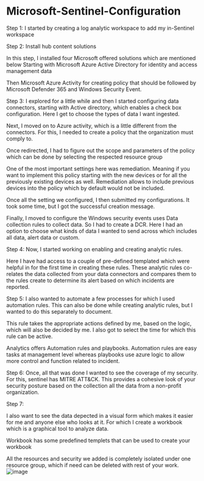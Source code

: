 # Microsoft-Sentinel-Configuration


Step 1: I started by creating a log analytic workspace to add my in-Sentinel workspace 

Step 2: Install hub content solutions 
 
In this step, I installed four Microsoft offered solutions which are mentioned below
Starting with Microsoft Azure Active Directory for identity and access management data 

Then Microsoft Azure Activity for creating policy that should be followed by Microsoft Defender 365 and Windows Security Event. 

Step 3: I explored for a little while and then I started configuring data connectors, starting with Active directory, which enables a check box configuration. Here I get to choose the types of data I want ingested.

Next, I moved on to Azure activity, which is a little different from the connectors. For this, I needed to create a policy that the organization must comply to. 

Once redirected, I had to figure out the scope and parameters of the policy which can be done by selecting the respected resource group

One of the most important settings here was remediation. Meaning if you want to implement this policy starting with the new devices or for all the previously existing devices as well. Remediation allows to include previous devices into the policy which by default would not be included. 
 
Once all the setting we configured, I then submitted my configurations. It took some time, but I got the successful creation message. 

Finally, I moved to configure the Windows security events uses Data collection rules to collect data. So I had to create a DCR. Here I had an option to choose what kinds of data I wanted to send across which includes all data, alert data or custom.

Step 4: Now, I started working on enabling and creating analytic rules. 

Here I have had access to a couple of pre-defined templated which were helpful in for the first time in creating these rules. These analytic rules co-relates the data collected from your data connectors and compares them to the rules create to determine its alert based on which incidents are reported. 

Step 5: I also wanted to automate a few processes for which I used automation rules. This can also be done while creating analytic rules, but I wanted to do this separately to document. 

This rule takes the appropriate actions defined by me, based on the logic, which will also be decided by me. I also got to select the time for which this rule can be active. 

Analytics offers Automation rules and playbooks. Automation rules are easy tasks at management level whereas playbooks use azure logic to allow more control and function related to incident. 

Step 6: Once, all that was done I wanted to see the coverage of my security. For this, sentinel has MITRE ATT&CK. This provides a cohesive look of your security posture based on the collection all the data from a non-profit organization. 

Step 7: 

I also want to see the data depected in a visual form which makes it easier for me and anyone else who looks at it. For which I create a workbook which is a graphical tool to analyze data. 

Workbook has some predefined templets that can be used to create your workbook


All the resources and security we added is completely isolated under one resource group, which if need can be deleted with rest of your work. 
![image](https://github.com/Lohitgaddipati/Microsoft-Sentinel-Configuration/assets/101139863/a298a8cd-fce8-423f-abfa-bb5356d2823a)
